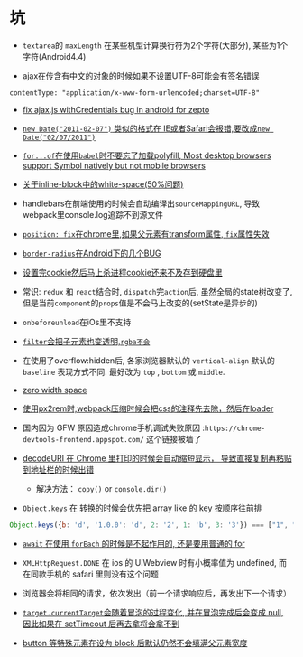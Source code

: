 # 坑

* `textarea`的 `maxLength` 在某些机型计算换行符为2个字符(大部分), 某些为1个字符(Android4.4)

* ajax在传含有中文的对象的时候如果不设置UTF-8可能会有签名错误

`contentType: "application/x-www-form-urlencoded;charset=UTF-8"`

* [fix ajax.js withCredentials bug in android for zepto](https://github.com/madrobby/zepto/pull/935)

* [`new Date("2011-02-07")` 类似的格式在 IE或者Safari会报错,要改成`new Date("02/07/2011")`](http://biostall.com/javascript-new-date-returning-nan-in-ie-or-invalid-date-in-safari)

* [`for...of`在使用`babel`时不要忘了加载polyfill, Most desktop browsers support Symbol natively but not mobile browsers](https://github.com/babel/babel/issues/1825)

* [关于inline-block中的white-space(50%问题)](https://css-tricks.com/fighting-the-space-between-inline-block-elements/)

* handlebars在前端使用的时候会自动编译出`sourceMappingURL`, 导致webpack里console.log追踪不到源文件

* [`position: fix`在chrome里,如果父元素有transform属性, `fix`属性失效](https://code.google.com/p/chromium/issues/detail?id=20574)

* [`border-radius`在Android下的几个BUG](http://www.css88.com/archives/5550)

* [设置完cookie然后马上杀进程cookie还来不及存到硬盘里](https://code.google.com/p/chromium/issues/detail?id=496564)

* 常识: `redux` 和 `react`结合时, `dispatch`完`action`后, 虽然全局的state树改变了, 但是当前`component`的`props`值是不会马上改变的(setState是异步的)

* `onbeforeunload`在iOs里不支持

* [`filter`会把子元素也变透明,`rgba不会`](https://css-tricks.com/rgba-browser-support/)

* 在使用了overflow:hidden后, 各家浏览器默认的 `vertical-align` 默认的 `baseline` 表现方式不同. 最好改为 `top` , `bottom` 或 `middle`.

* [zero width space](https://www.google.com/search?{google:acceptedSuggestion}oq=%25E2%2580%258B&sourceid=chrome&ie=UTF-8&q=%25E2%2580%258B)

* [使用px2rem时,webpack压缩时候会把css的注释先去除，然后在loader](https://github.com/songsiqi/px2rem/issues/2)

* 国内因为 GFW 原因造成chrome手机调试失败原因 :`https://chrome-devtools-frontend.appspot.com/` 这个链接被墙了

* [decodeURI 在 Chrome 里打印的时候会自动缩短显示， 导致直接复制再粘贴到地址栏的时候出错](https://stackoverflow.com/questions/19184313/disable-url-shortening-formatting-in-chromes-console)
  * 解决方法： `copy()` or  `console.dir()`

* `Object.keys` 在 转换的时候会优先把 array like 的 key 按顺序往前排

```javascript
Object.keys({b: 'd', '1.0.0': 'd', 2: '2', 1: 'b', 3: '3'}) === ["1", "2", "3", "b", "1.0.0"]
```

* [`await` 在使用 `forEach` 的时候是不起作用的, 还是要用普通的 for](https://stackoverflow.com/questions/37576685/using-async-await-with-a-foreach-loop/37576787#37576787)

* `XMLHttpRequest.DONE` 在 ios 的 UIWebview 时有小概率值为 undefined, 而在同款手机的 safari 里则没有这个问题

* 浏览器会将相同的请求，依次发出（前一个请求响应后，再发出下一个请求）

* [`target.currentTarget`会随着冒泡的过程变化, 并在冒泡完成后会变成 null, 因此如果在 setTimeout 后再去拿将会拿不到](https://stackoverflow.com/questions/39649156/event-currenttarget-changes-after-settimeout)

* [button 等特殊元素在设为 block 后默认仍然不会填满父元素宽度](https://stackoverflow.com/questions/27605390/why-doesnt-display-block-width-auto-stretch-a-button-to-fill-the-contai/27605483)

